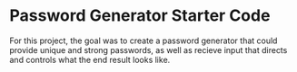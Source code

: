 # Password Generator Starter Code

For this project, the goal was to create a password generator that could provide unique and strong passwords, as well as recieve input that directs and controls what the end result looks like.